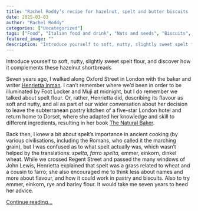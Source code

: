 ```yaml
---
title: "Rachel Roddy’s recipe for hazelnut, spelt and butter biscuits | A kitchen in Rome"
date: 2025-03-03
author: "Rachel Roddy"
categories: ["Uncategorized"]
tags: ["Food", "Italian food and drink", "Nuts and seeds", "Biscuits", "Baking", "Snacks"]
featured_image: ""
description: "Introduce yourself to soft, nutty, slightly sweet spelt flour, and discover how it complements these hazelnut shortbreadsSeven years ago, I walked along Oxford ..."
---
```


Introduce yourself to soft, nutty, slightly sweet spelt flour, and discover how it complements these hazelnut shortbreads

Seven years ago, I walked along Oxford Street in London with the baker and writer [Henrietta Inman](https://www.instagram.com/henrietta__inman/). I can’t remember where we’d been in order to be illuminated by Foot Locker and Muji at midnight, but I do remember we talked about spelt flour. Or, rather, Henrietta did, describing its flavour as soft and nutty, and all as part of our wider conversation about her decision to leave the subterranean pastry kitchen of a five-star London hotel and return home to Dorset, where she adapted her knowledge and skill to different ingredients, resulting in her book [The Natural Baker](https://www.amazon.co.uk/Natural-Baker-using-natural-ingredients/dp/1911127306).

Back then, I knew a bit about spelt’s importance in ancient cooking (by various civilisations, including the Romans, who called it the marching grain), but I was confused as to what spelt actually was, which wasn’t helped by the translations: _spelta, farro spelta,_ emmer, einkorn, dinkel wheat. While we crossed Regent Street and passed the many windows of John Lewis, Henrietta explained that spelt was a grass related to wheat and a cousin to farro; she also encouraged me to think less about names and more about flavour, and how it could work in pastry and biscuits. Also to try emmer, einkorn, rye and barley flour. It would take me seven years to heed her advice.

[Continue reading...](https://www.theguardian.com/food/2025/mar/03/hazelnut-spelt-and-butter-biscuits-recipe-rachel-roddy)
